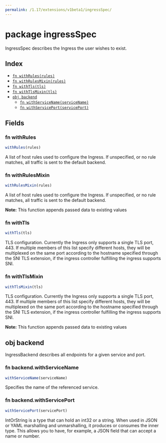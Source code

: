 ```yaml
---
permalink: /1.17/extensions/v1beta1/ingressSpec/
---
```


# package ingressSpec

IngressSpec describes the Ingress the user wishes to exist.

## Index

* [`fn withRules(rules)`](#fn-withrules)
* [`fn withRulesMixin(rules)`](#fn-withrulesmixin)
* [`fn withTls(tls)`](#fn-withtls)
* [`fn withTlsMixin(tls)`](#fn-withtlsmixin)
* [`obj backend`](#obj-backend)
  * [`fn withServiceName(serviceName)`](#fn-backendwithservicename)
  * [`fn withServicePort(servicePort)`](#fn-backendwithserviceport)

## Fields

### fn withRules

```ts
withRules(rules)
```

A list of host rules used to configure the Ingress. If unspecified, or no rule matches, all traffic is sent to the default backend.

### fn withRulesMixin

```ts
withRulesMixin(rules)
```

A list of host rules used to configure the Ingress. If unspecified, or no rule matches, all traffic is sent to the default backend.

**Note:** This function appends passed data to existing values

### fn withTls

```ts
withTls(tls)
```

TLS configuration. Currently the Ingress only supports a single TLS port, 443. If multiple members of this list specify different hosts, they will be multiplexed on the same port according to the hostname specified through the SNI TLS extension, if the ingress controller fulfilling the ingress supports SNI.

### fn withTlsMixin

```ts
withTlsMixin(tls)
```

TLS configuration. Currently the Ingress only supports a single TLS port, 443. If multiple members of this list specify different hosts, they will be multiplexed on the same port according to the hostname specified through the SNI TLS extension, if the ingress controller fulfilling the ingress supports SNI.

**Note:** This function appends passed data to existing values

## obj backend

IngressBackend describes all endpoints for a given service and port.

### fn backend.withServiceName

```ts
withServiceName(serviceName)
```

Specifies the name of the referenced service.

### fn backend.withServicePort

```ts
withServicePort(servicePort)
```

IntOrString is a type that can hold an int32 or a string.  When used in JSON or YAML marshalling and unmarshalling, it produces or consumes the inner type.  This allows you to have, for example, a JSON field that can accept a name or number.